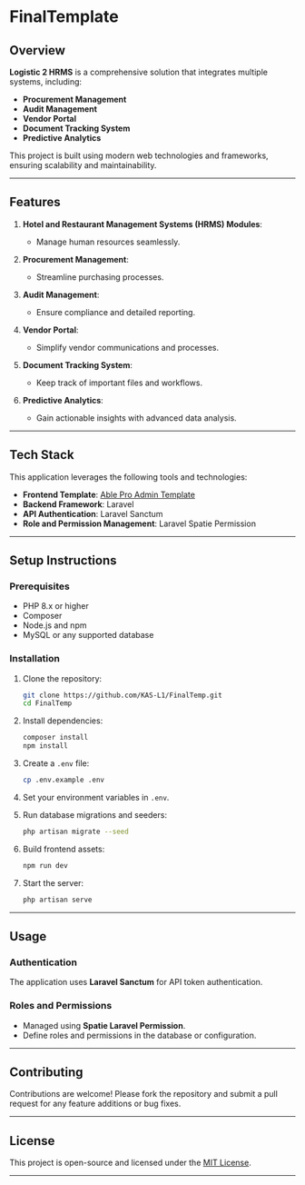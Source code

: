 # **FinalTemplate**

## **Overview**

**Logistic 2 HRMS** is a comprehensive solution that integrates multiple systems, including:

- **Procurement Management**  
- **Audit Management**  
- **Vendor Portal**  
- **Document Tracking System**  
- **Predictive Analytics**  

This project is built using modern web technologies and frameworks, ensuring scalability and maintainability.

---

## **Features**

1. **Hotel and Restaurant Management Systems (HRMS) Modules**:
   - Manage human resources seamlessly.

2. **Procurement Management**:
   - Streamline purchasing processes.

3. **Audit Management**:
   - Ensure compliance and detailed reporting.

4. **Vendor Portal**:
   - Simplify vendor communications and processes.

5. **Document Tracking System**:
   - Keep track of important files and workflows.

6. **Predictive Analytics**:
   - Gain actionable insights with advanced data analysis.

---

## **Tech Stack**

This application leverages the following tools and technologies:

- **Frontend Template**: [Able Pro Admin Template](https://codedthemes.com/item/able-pro-free-bootstrap-5-admin-template/)
- **Backend Framework**: Laravel
- **API Authentication**: Laravel Sanctum
- **Role and Permission Management**: Laravel Spatie Permission

---

## **Setup Instructions**

### **Prerequisites**
- PHP 8.x or higher
- Composer
- Node.js and npm
- MySQL or any supported database

### **Installation**
1. Clone the repository:
   ```bash
   git clone https://github.com/KAS-L1/FinalTemp.git
   cd FinalTemp
   ```

2. Install dependencies:
   ```bash
   composer install
   npm install
   ```

3. Create a `.env` file:
   ```bash
   cp .env.example .env
   ```

4. Set your environment variables in `.env`.

5. Run database migrations and seeders:
   ```bash
   php artisan migrate --seed
   ```

6. Build frontend assets:
   ```bash
   npm run dev
   ```

7. Start the server:
   ```bash
   php artisan serve
   ```

---

## **Usage**

### **Authentication**
The application uses **Laravel Sanctum** for API token authentication. 

### **Roles and Permissions**
- Managed using **Spatie Laravel Permission**.
- Define roles and permissions in the database or configuration.

---

## **Contributing**

Contributions are welcome! Please fork the repository and submit a pull request for any feature additions or bug fixes.

---

## **License**

This project is open-source and licensed under the [MIT License](LICENSE).

---

